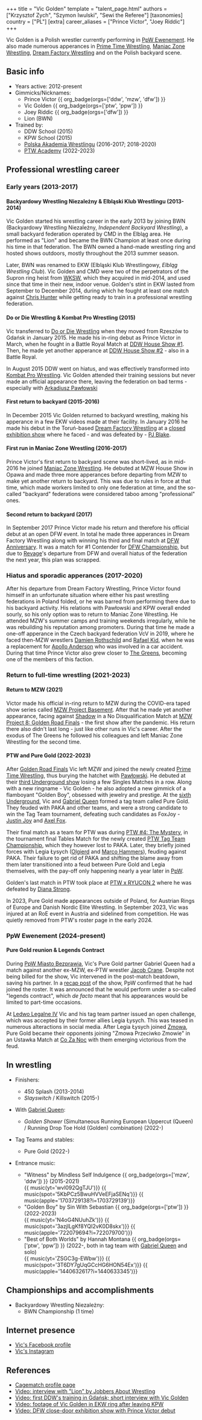 +++
title = "Vic Golden"
template = "talent_page.html"
authors = ["Krzysztof Zych", "Szymon Iwulski", "Sewi the Referee"]
[taxonomies]
country = ["PL"]
[extra]
career_aliases = ["Prince Victor", "Joey Riddic"]
+++

Vic Golden is a Polish wrestler currently performing in [PpW Ewenement](@/o/ppw.md). He also made numerous apperances in [Prime Time Wrestling](@/o/ptw.md), [Maniac Zone Wrestling](@/o/mzw.md), [Dream Factory Wrestling](@/o/dfw.md) and on the Polish backyard scene.

## Basic info

* Years active: 2012-present
* Gimmicks/Nicknames:
  - Prince Victor {{ org_badge(orgs=['ddw', 'mzw', 'dfw']) }}
  - Vic Golden {{ org_badge(orgs=['ptw', 'ppw']) }}
  - Joey Riddic {{ org_badge(orgs=['dfw']) }}
  - Lion (BWN)
* Trained by:
  - DDW School (2015)
  - KPW School (2015)
  - [Polska Akademia Wrestlingu](@/o/paw.md) (2016-2017; 2018-2020)
  - [PTW Academy](@/o/ptw-academy.md) (2022-2023)

## Professional wrestling career

### Early years (2013-2017)

#### Backyardowy Wrestling Niezależny & Elbląski Klub Wrestlingu (2013-2014)

Vic Golden started his wrestling career in the early 2013 by joining BWN (Backyardowy Wrestling Niezależny, _Independent Backyard Wrestling_), a small backyard federation operated by CMD in the Elbląg area.
He performed as "Lion" and became the BWN Champion at least once during his time in that federation.
The BWN owned a hand-made wrestling ring and hosted shows outdoors, mostly throughout the 2013 summer season.

Later, BWN was renamed to EKW (Elbląski Klub Wrestlingowy, _Elbląg Wrestling Club_).
Vic Golden and CMD were two of the perpetrators of the Supron ring heist from [WKSW](@/o/wksw.md), which they acquired in mid-2014, and used since that time in their new, indoor venue.
Golden's stint in EKW lasted from September to December 2014, during which he fought at least one match against [Chris Hunter](@/w/chris-hunter.md) while getting ready to train in a professional wrestling federation.

#### Do or Die Wrestling & Kombat Pro Wrestling (2015)

Vic transferred to [Do or Die Wrestling](@/o/ddw.md) when they moved from Rzeszów to Gdańsk in January 2015.
He made his in-ring debut as Prince Victor in March, when he fought in a Battle Royal Match at [DDW House Show #1](@/e/ddw/2015-03-14-ddw-house-show-1.md).
Then, he made yet another apperance at [DDW House Show #2](@/e/ddw/2015-05-02-ddw-house-show-2.md) - also in a Battle Royal.

In August 2015 DDW went on hiatus, and was effectively transformed into [Kombat Pro Wrestling](@/o/kpw.md).
Vic Golden attended their training sessions but never made an official appearance there, leaving the federation on bad terms - especially with [Arkadiusz Pawłowski](@/w/pan-pawlowski.md)

#### First return to backyard (2015-2016)

In December 2015 Vic Golden returned to backyard wrestling, making his apperance in a few EKW videos made at their facility.
In January 2016 he made his debut in the Toruń-based [Dream Factory Wrestling](@/o/dfw.md) at a [closed exhibition show](@/e/dfw/2016-01-10-dfw-showcase.md) where he faced - and was defeated by - [PJ Blake](@/w/pj-blake.md).

#### First run in Maniac Zone Wrestling (2016-2017)

Prince Victor's first return to backyard scene was short-lived, as in mid-2016 he joined [Maniac Zone Wrestling](@/o/mzw.md). He debuted at MZW House Show in Opawa and made three more apperances before departing from MZW to make yet another return to backyard. This was due to rules in force at that time, which made workers limited to only one federation at time, and the so-called "backyard" federations were considered taboo among "professional" ones.

#### Second return to backyard (2017)

In September 2017 Prince Victor made his return and therefore his official debut at an open DFW event. In total he made three apperances in Dream Factory Wrestling along with winning his third and final match at [DFW Anniversary](@/e/dfw/2017-09-30-dfw-anniversary.md). It was a match for #1 Contender for [DFW Championship](@/c/dfw-championship.md), but due to [Revage](@/w/rafael-kid.md)'s departure from DFW and overall hiatus of the federation the next year, this plan was scrapped.

### Hiatus and sporadic apperances (2017-2020)

After his departure from Dream Factory Wrestling, Prince Victor found himself in an unfortunate situation where either his past wrestling federations in Poland folded, or he was barred from performing there due to his backyard activity.
His relations with Pawłowski and KPW overall ended sourly, so his only option was to return to Maniac Zone Wrestling.
He attended MZW's summer camps and training weekends irregularly, while he was rebuilding his reputation among promoters.
During that time he made a one-off apperance in the Czech backyard federation VcV in 2019, where he faced then-MZW wrestlers [Damien Rothschild](@/w/damien-rothschild.md) and [Rafael Kid](@/w/rafael-kid.md), when he was a replacement for [Apollo Anderson](@/w/apollo-anderson.md) who was involved in a car accident.
During that time Prince Victor also grew closer to [The Greens](@/a/the-greens.md), becoming one of the members of this faction.

### Return to full-time wrestling (2021-2023)

#### Return to MZW (2021)

Victor made his official in-ring return to MZW during the COVID-era taped show series called [MZW Project Basement](@/e/mzw/2021-03-18-mzw-project-basement-1.md).
After that he made yet another appearance, facing against [Shadow](@/w/shadow.md) in a No Disqualification Match at [MZW Project 8: Golden Road Finals](@/e/mzw/2021-08-14-mzw-project-8-golden-road-finals.md) - the first show after the pandemic.
His return there also didn't last long - just like other runs in Vic's career. After the exodus of The Greens he followed his colleagues and left Maniac Zone Wrestling for the second time.

#### PTW and Pure Gold (2022-2023)

After [Golden Road Finals](@/e/mzw/2021-08-14-mzw-project-8-golden-road-finals.md) Vic left MZW and joined the newly created [Prime Time Wrestling](@/o/ptw.md), thus burying the hatchet with [Pawłowski](@/w/pan-pawlowski.md).
He debuted at their [third Underground show](@/e/ptw/2022-03-27-ptw-underground-3.md) losing a few Singles Matches in a row.
Along with a new ringname - Vic Golden - he also adopted a new gimmick of a flamboyant "Golden Boy", obsessed with jewelry and prestige.
At the [sixth Underground](@/e/ptw/2022-06-26-ptw-underground-6.md), Vic and [Gabriel Queen](@/w/gabriel-queen.md) formed a tag team called Pure Gold.
They feuded with PAKA and other teams, and were a strong candidate to win the Tag Team tournament, defeating such candidates as FoxJoy - [Justin Joy](@/w/justin-joy.md) and [Axel Fox](@/w/axel-fox.md).

Their final match as a team for PTW was during [PTW #4: The Mystery](@/e/ptw/2023-06-25-ptw-4-mystery.md), in the tournament final Tables Match for the newly created [PTW Tag Team Championship](@/c/ptw-tag-team-championship.md), which they however lost to PAKA.
Later, they briefly joined forces with Legia Łysych ([Olgierd](@/w/olgierd.md) and [Marco Hammers](@/w/marco-hammers.md)), feuding against PAKA. Their failure to get rid of PAKA and shifting the blame away from them later transitioned into a feud between Pure Gold and Legia themselves, with the pay-off only happening nearly a year later in [PpW](@/o/ppw.md).

Golden's last match in PTW took place at [PTW x RYUCON 2](@/e/ptw/2023-07-16-ptw-x-ryucon.md) where he was defeated by [Diana Strong](@/w/diana-strong.md).

In 2023, Pure Gold made appearances outside of Poland, for Austrian Rings of Europe and Danish Nordic Elite Wrestling.
In September 2023, Vic was injured at an RoE event in Austria and sidelined from competition. He was quietly removed from PTW's roster page in the early 2024.

### PpW Ewenement (2024-present)

#### Pure Gold reunion & Legends Contract

During [PpW Miasto Bezprawia](@/e/ppw/2024-02-10-ppw-miasto-bezprawia.md), Vic's Pure Gold partner Gabriel Queen had a match against another ex-MZW, ex-PTW wrestler [Jacob Crane](@/w/jacob-crane.md).
Despite not being billed for the show, Vic intervened in the post-match beatdown, saving his partner.
In a [recap post][mb-recap] of the show, PpW confirmed that he had joined the roster.
It was announced that he would perform under a so-called "legends contract", which _de facto_ meant that his appearances would be limited to part-time occasions.

At [Ledwo Legalne IV](@/e/ppw/2024-06-08-ppw-ledwo-legalne-4.md) Vic and his tag team partner issued an open challenge, which was accepted by their former allies Legia Łysych.
This was teased in numerous alteractions in social media.
After Legia Łysych joined [Zmowa](@/a/the-collusion.md), Pure Gold became their opponents joining "Zmowa Przeciwko Zmowie" in an Ustawka Match at [Co Za Noc](@/e/ppw/2024-10-26-ppw-co-za-noc.md) with them emerging victorious from the feud.

## In wrestling

* Finishers:
  - 450 Splash (2013-2014)
  - _Slayswitch_ / Killswitch (2015-)
  
* With [Gabriel Queen](@/w/gabriel-queen.md):
  - _Golden Shower_ (Simultaneous Running European Uppercut (Queen) / Running Drop Toe Hold (Golden) combination) (2022-)
  
* Tag Teams and stables:
  - Pure Gold (2022-)
  
* Entrance music:
  - "Witness" by Mindless Self Indulgence
 {{ org_badge(orgs=['mzw', 'ddw']) }} (2015-2021) <br>
 {{ music(yt='wvl092QgTJU')}}
 {{ music(spot='5KbPCz5BwuHVVeEFjaSENq')}}
 {{ music(apple='1703729138?i=1703729139')}}
  - "Golden Boy" by Sin With Sebastian
 {{ org_badge(orgs=['ptw']) }} (2022-2023) <br>
 {{ music(yt='N4oG4NUuhZk')}}
 {{ music(spot='3azjlLgKf8YQI2vK0D8skx')}}
 {{ music(apple='722079694?i=722079700')}}
  - "Best of Both Worlds" by Hannah Montana
 {{ org_badge(orgs=['ptw', 'ppw']) }} (2022-, both in tag team with [Gabriel Queen](@/w/gabriel-queen.md) and solo) <br>
 {{ music(yt='ZSGC3g-EWbw')}}
 {{ music(spot='3T6DY7gUqGCcHG6HON54Ex')}}
 {{ music(apple='1440632617?i=1440633345')}}

## Championships and accomplishments

* Backyardowy Wrestling Niezależny:
  - BWN Championship (1 time)
 
## Internet presence

* [Vic's Facebook profile](https://www.facebook.com/TheVicGolden)
* [Vic's Instagram](https://www.instagram.com/the_vicgolden)

## References

* [Cagematch profile page](https://www.cagematch.net/?id=2&nr=24922)
* [Video: interview with "Lion" by Jobbers About Wrestling](https://www.youtube.com/watch?v=P_IjOUH3Z6A)
* [Video: first DDW's training in Gdańsk; short interview with Vic Golden](https://www.youtube.com/watch?v=GWLUXuKh4vU)
* [Video: footage of Vic Golden in EKW ring after leaving KPW](https://www.youtube.com/watch?v=-i3MpV8XBfs)
* [Video: DFW close-door exhibition show with Prince Victor debut](https://www.youtube.com/watch?v=-Fa7qIF4c40)

[mb-recap]: https://www.facebook.com/OficjalnePPW/posts/pfbid02bKzAWkrtkZrgDNzm2dqBsveZge9LyMY9HHJGb1kY2n29RXNAYuebgopmsS63eKhPl
